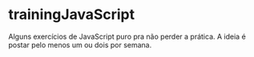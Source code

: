 # trainingJavaScript

Alguns exercícios de JavaScript puro pra não perder a prática. A ideia é postar pelo menos um ou dois por semana.
